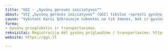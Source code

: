 ```yaml
---
title: "GGI - „Gyvūnų gerovės iniciatyvos“"
about: "VšĮ „Gyvūnų gerovės iniciatyvos“ (GGI) tikslas –spręsti gyvūnų gerovės problemų priežastis, užkertant kelią pasekmių atsiradimui."
cause: "Vykstant karui §Ukrainoje nukentės ne tik žmonės, bet ir gyvūnai, todėl kviečiame registruotis, kas esant poreikiui galėtumėte suteikti laikiną prieglobstį gyvūnams."
forma:
- Gyvūnų prieglobstis ir transportavimas
rekvizitai: Registracija dėl gyvūnų priglaudimo / transportavimo: https://bit.ly/UkrainosGyvūnai
website: https://ggi.lt

---
```

